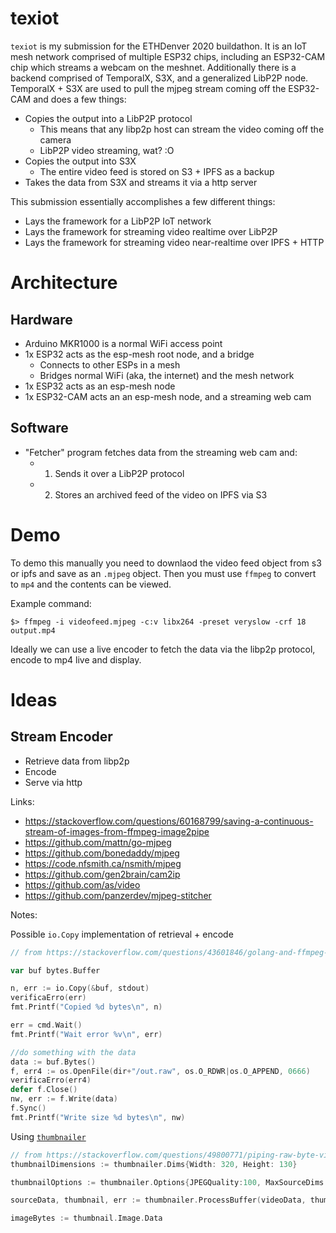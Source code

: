 # texiot

`texiot` is my submission for the ETHDenver 2020 buildathon. It is an IoT mesh network comprised of multiple ESP32 chips, including an ESP32-CAM chip which streams a webcam on the meshnet. Additionally there is a backend comprised of TemporalX, S3X, and a generalized LibP2P node. TemporalX + S3X are used to pull the mjpeg stream coming off the ESP32-CAM and does a few things:

* Copies the output into a LibP2P protocol
  * This means that any libp2p host can stream the video coming off the camera
  * LibP2P video streaming, wat? :O
* Copies the output into S3X
  * The entire video feed is stored on S3 + IPFS as a backup
* Takes the data from S3X and streams it via a http server

This submission essentially accomplishes a few different things:

* Lays the framework for a LibP2P IoT network
* Lays the framework for streaming video realtime over LibP2P
* Lays the framework for streaming video near-realtime over IPFS + HTTP

# Architecture

## Hardware

* Arduino MKR1000 is a normal WiFi access point
* 1x ESP32 acts as the esp-mesh root node, and a bridge
  * Connects to other ESPs in a mesh
  * Bridges normal WiFi (aka, the internet) and the mesh network
* 1x ESP32 acts as an esp-mesh node
* 1x ESP32-CAM acts an an esp-mesh node, and a streaming web cam

## Software

* "Fetcher" program fetches data from the streaming web cam and:
  * 1. Sends it over a LibP2P protocol
  * 2. Stores an archived feed of the video on IPFS via S3

# Demo

To demo this manually you need to downlaod the video feed object from s3 or ipfs and save as an `.mjpeg` object. Then you must use `ffmpeg` to convert to `mp4` and the contents can be viewed.

Example command:

```shell
$> ffmpeg -i videofeed.mjpeg -c:v libx264 -preset veryslow -crf 18 output.mp4
```

Ideally we can use a live encoder to fetch the data via the libp2p protocol, encode to mp4 live and display.

# Ideas

## Stream Encoder

* Retrieve data from libp2p
* Encode
* Serve via http

Links:

* https://stackoverflow.com/questions/60168799/saving-a-continuous-stream-of-images-from-ffmpeg-image2pipe
* https://github.com/mattn/go-mjpeg
* https://github.com/bonedaddy/mjpeg
* https://code.nfsmith.ca/nsmith/mjpeg
* https://github.com/gen2brain/cam2ip
* https://github.com/as/video
* https://github.com/panzerdev/mjpeg-stitcher

Notes:

Possible `io.Copy` implementation of retrieval + encode

```Go
// from https://stackoverflow.com/questions/43601846/golang-and-ffmpeg-realtime-streaming-input-output

var buf bytes.Buffer

n, err := io.Copy(&buf, stdout)
verificaErro(err)
fmt.Printf("Copied %d bytes\n", n)

err = cmd.Wait()
fmt.Printf("Wait error %v\n", err)

//do something with the data
data := buf.Bytes()
f, err4 := os.OpenFile(dir+"/out.raw", os.O_RDWR|os.O_APPEND, 0666)
verificaErro(err4)
defer f.Close()
nw, err := f.Write(data)
f.Sync()
fmt.Printf("Write size %d bytes\n", nw)
```

Using [`thumbnailer`](https://github.com/bakape/thumbnailer)

```Go
// from https://stackoverflow.com/questions/49800771/piping-raw-byte-video-to-ffmpeg-go
thumbnailDimensions := thumbnailer.Dims{Width: 320, Height: 130}

thumbnailOptions := thumbnailer.Options{JPEGQuality:100, MaxSourceDims:thumbnailer.Dims{}, ThumbDims:thumbnailDimensions, AcceptedMimeTypes: nil}

sourceData, thumbnail, err := thumbnailer.ProcessBuffer(videoData, thumbnailOptions)

imageBytes := thumbnail.Image.Data
```